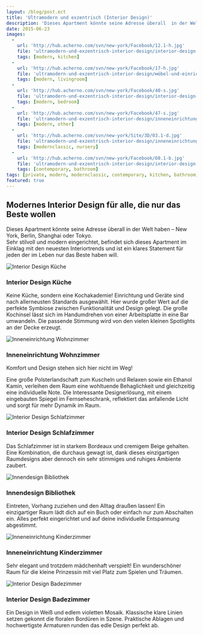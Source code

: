 ```yaml
---
layout: /blog/post.ect
title: 'Ultramodern und exzentrisch (Interior Design)'
description: 'Dieses Apartment könnte seine Adresse überall  in der Welt haben –  New York, Berlin, Shanghai oder Tokyo. Sehr stilvoll und modern eingerichtet, befindet sich dieses Apartment im Einklag mit den neuesten Interiortrends und ist ein klares Statement für jeden der im Leben nur das Beste haben will.'
date: 2015-06-23
images:
  -
    url: 'http://hub.acherno.com/svn/new-york/Facebook/12.1-h.jpg'
    file: 'ultramodern-und-exzentrisch-interior-design/interior-design-küche.jpg'
    tags: [modern, kitchen]
  -
    url: 'http://hub.acherno.com/svn/new-york/Facebook/17-h.jpg'
    file: 'ultramodern-und-exzentrisch-interior-design/мöbel-und-einrichtung-wohnzimmer.jpg'
    tags: [modern, livingroom]
  -
    url: 'http://hub.acherno.com/svn/new-york/Facebook/40-s.jpg'
    file: 'ultramodern-und-exzentrisch-interior-design/interior-design-schlafzimmer.jpg'
    tags: [modern, bedroom]
  -
    url: 'http://hub.acherno.com/svn/new-york/Facebook/47-s.jpg'
    file: 'ultramodern-und-exzentrisch-interior-design/inneneinrichtung-bibliothek.jpg'
    tags: [modern, other]
  -
    url: 'http://hub.acherno.com/svn/new-york/Site/3D/03.1-d.jpg'
    file: 'ultramodern-und-exzentrisch-interior-design/inneneinrichtung-kinderzimmer.jpg'
    tags: [modernclassic, nursery]
  -
    url: 'http://hub.acherno.com/svn/new-york/Facebook/60.1-b.jpg'
    file: 'ultramodern-und-exzentrisch-interior-design/interior-design-badezimmer.jpg'
    tags: [contemporary, bathroom]
tags: [private, modern, modernclassic, contemporary, kitchen, bathroom, bedroom, livingroom, nursery, other]
featured: true
---
```

## **Modernes Interior Design** für alle, die nur das Beste wollen
Dieses Apartment könnte seine Adresse überall  in der Welt haben –  New York, Berlin, Shanghai oder Tokyo.  
Sehr stilvoll und modern eingerichtet, befindet sich dieses Apartment im Einklag mit den neuesten Interiortrends und ist ein klares Statement für jeden der im Leben nur das Beste haben will.

![Interior Design Küche](ultramodern-und-exzentrisch-interior-design/interior-design-küche.jpg)
### Interior Design **Küche**

Keine Küche, sondern eine Kochakademie!  Einrichtung und Geräte sind nach allerneusten Standards ausgewählt. Hier wurde großer Wert auf die perfekte Symbiose zwischen Funktionalität und Design gelegt. Die große Kochinsel  lässt sich im Handumdrehen von einer  Arbeitsplatte in eine  Bar umwandeln. Die passende Stimmung wird von den vielen kleinen Spotlights an der Decke erzeugt. 



![Inneneinrichtung Wohnzimmer](ultramodern-und-exzentrisch-interior-design/мöbel-und-einrichtung-wohnzimmer.jpg)
### Inneneinrichtung **Wohnzimmer**

Komfort und Design stehen sich hier nicht im Weg! 

Eine große Polsterlandschaft zum Kuscheln und Relaxen sowie ein Ethanol Kamin, verleihen dem Raum  eine wohltuende Behaglichkeit und gleichzeitig eine individuelle Note.  Die Interessante Designerlösung, mit einem eingebauten Spiegel im Fernseheschrank, reflektiert das anfallende Licht  und sorgt für mehr Dynamik im Raum.

![Interior Design Schlafzimmer](ultramodern-und-exzentrisch-interior-design/interior-design-schlafzimmer.jpg)
### Interior Design **Schlafzimmer**

Das Schlafzimmer ist in starkem Bordeaux und cremigem Beige gehalten. Eine Kombination, die durchaus gewagt ist, dank dieses einzigartigen Raumdesigns aber dennoch ein sehr stimmiges und ruhiges  Ambiente zaubert. 

![Innendesign Bibliothek](ultramodern-und-exzentrisch-interior-design/inneneinrichtung-bibliothek.jpg)
### Innendesign **Bibliothek**

Eintreten, Vorhang zuziehen und den Alltag draußen lassen! Ein einzigartiger Raum lädt dich auf ein Buch oder einfach nur zum Abschalten ein.  Alles perfekt eingerichtet und auf deine individuelle Entspannung abgestimmt.

![Inneneinrichtung Kinderzimmer](ultramodern-und-exzentrisch-interior-design/inneneinrichtung-kinderzimmer.jpg)
### Inneneinrichtung **Kinderzimmer**

Sehr elegant und trotzdem mädchenhaft verspielt! Ein wunderschöner Raum für die kleine Prinzessin mit viel Platz zum Spielen und Träumen.

![Interior Design Badezimmer](ultramodern-und-exzentrisch-interior-design/interior-design-badezimmer.jpg)
### Interior Design **Badezimmer**

Ein Design in Weiß und edlem violetten Mosaik. Klassische klare Linien setzen gekonnt die floralen Bordüren in Szene. Praktische Ablagen und hochwertigste Armaturen runden das edle Design perfekt ab.
